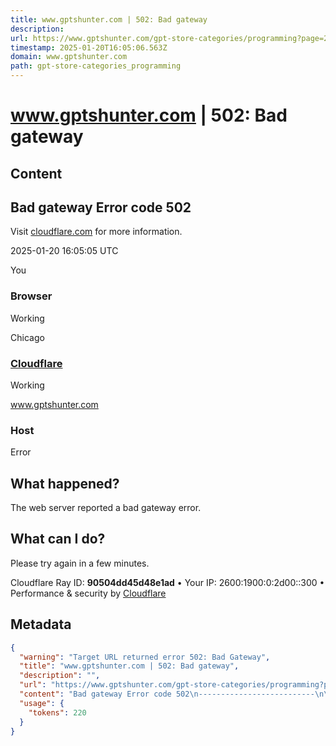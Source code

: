 ```yaml
---
title: www.gptshunter.com | 502: Bad gateway
description: 
url: https://www.gptshunter.com/gpt-store-categories/programming?page=2
timestamp: 2025-01-20T16:05:06.563Z
domain: www.gptshunter.com
path: gpt-store-categories_programming
---
```


# www.gptshunter.com | 502: Bad gateway



## Content

Bad gateway Error code 502
--------------------------

Visit [cloudflare.com](https://www.cloudflare.com/5xx-error-landing?utm_source=errorcode_502&utm_campaign=www.gptshunter.com) for more information.

2025-01-20 16:05:05 UTC

You

### Browser

Working

Chicago

### [Cloudflare](https://www.cloudflare.com/5xx-error-landing?utm_source=errorcode_502&utm_campaign=www.gptshunter.com)

Working

www.gptshunter.com

### Host

Error

What happened?
--------------

The web server reported a bad gateway error.

What can I do?
--------------

Please try again in a few minutes.

Cloudflare Ray ID: **90504dd45d48e1ad** • Your IP: 2600:1900:0:2d00::300 • Performance & security by [Cloudflare](https://www.cloudflare.com/5xx-error-landing?utm_source=errorcode_502&utm_campaign=www.gptshunter.com)

## Metadata

```json
{
  "warning": "Target URL returned error 502: Bad Gateway",
  "title": "www.gptshunter.com | 502: Bad gateway",
  "description": "",
  "url": "https://www.gptshunter.com/gpt-store-categories/programming?page=2",
  "content": "Bad gateway Error code 502\n--------------------------\n\nVisit [cloudflare.com](https://www.cloudflare.com/5xx-error-landing?utm_source=errorcode_502&utm_campaign=www.gptshunter.com) for more information.\n\n2025-01-20 16:05:05 UTC\n\nYou\n\n### Browser\n\nWorking\n\nChicago\n\n### [Cloudflare](https://www.cloudflare.com/5xx-error-landing?utm_source=errorcode_502&utm_campaign=www.gptshunter.com)\n\nWorking\n\nwww.gptshunter.com\n\n### Host\n\nError\n\nWhat happened?\n--------------\n\nThe web server reported a bad gateway error.\n\nWhat can I do?\n--------------\n\nPlease try again in a few minutes.\n\nCloudflare Ray ID: **90504dd45d48e1ad** • Your IP: 2600:1900:0:2d00::300 • Performance & security by [Cloudflare](https://www.cloudflare.com/5xx-error-landing?utm_source=errorcode_502&utm_campaign=www.gptshunter.com)",
  "usage": {
    "tokens": 220
  }
}
```

